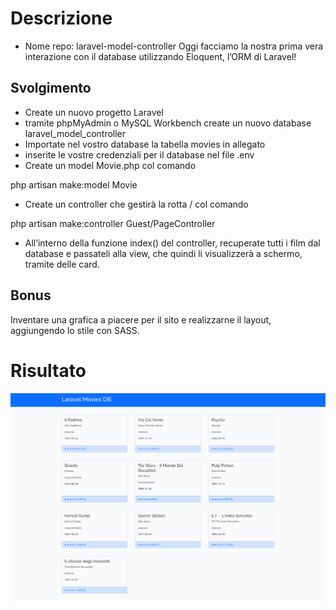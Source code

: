 # Descrizione
- Nome repo: laravel-model-controller
Oggi facciamo la nostra prima vera interazione con il database utilizzando Eloquent, l’ORM di Laravel!

## Svolgimento
- Create un nuovo progetto Laravel
- tramite phpMyAdmin o MySQL Workbench create un nuovo database laravel_model_controller
- Importate nel vostro database la tabella movies in allegato
- inserite le vostre credenziali per il database nel file .env
- Create un model Movie.php col comando 

php artisan make:model Movie
- Create un controller che gestirà la rotta / col comando

php artisan make:controller Guest/PageController
- All’interno della funzione index() del controller, recuperate tutti i film dal database e passateli alla view, che quindi li visualizzerà a schermo, tramite delle card.

## Bonus 
Inventare una grafica a piacere per il sito e realizzarne il layout, aggiungendo lo stile con SASS.

# Risultato
<img src="./result/result.png">
